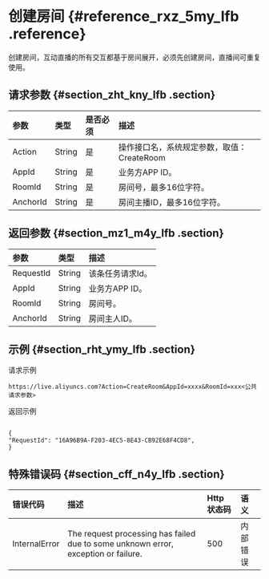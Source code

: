 # 创建房间 {#reference_rxz_5my_lfb .reference}

创建房间，互动直播的所有交互都基于房间展开，必须先创建房间，直播间可重复使用。

## 请求参数 {#section_zht_kny_lfb .section}

|参数|类型|是否必须|描述|
|:-|:-|:---|:-|
|Action|String|是|操作接口名，系统规定参数，取值：CreateRoom|
|AppId|String|是|业务方APP ID。|
|RoomId|String|是|房间号，最多16位字符。|
|AnchorId|String|是|房间主播ID，最多16位字符。|

## 返回参数 {#section_mz1_m4y_lfb .section}

|参数|类型|描述|
|:-|:-|:-|
|RequestId|String|该条任务请求Id。|
|AppId|String|业务方APP ID。|
|RoomId|String|房间号。|
|AnchorId|String|房间主人ID。|

## 示例 {#section_rht_ymy_lfb .section}

请求示例

```
https://live.aliyuncs.com?Action=CreateRoom&AppId=xxxx&RoomId=xxx<公共请求参数>
```

返回示例

```

{
"RequestId": "16A96B9A-F203-4EC5-8E43-CB92E68F4CD8",
}
```

## 特殊错误码 {#section_cff_n4y_lfb .section}

|错误代码|描述|Http 状态码|语义|
|:---|:-|:-------|:-|
|InternalError|The request processing has failed due to some unknown error, exception or failure.|500|内部错误|

